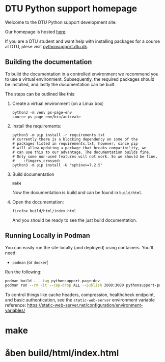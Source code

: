 DTU Python support homepage
===========================

Welcome to the DTU Python support development site.

Our homepage is hosted [here](https://pythonsupport.dtu.dk).

If you are a DTU student and want help with installing
packages for a course at DTU, plese visit 
[pythonsupport.dtu.dk](https://pythonsupport.dtu.dk).



Building the documentation
--------------------------

To build the documentation in a controlled environment we recommend you
to use a virtual environment.
Subsequently, the required packages should be installed, and lastly the
documentation can be built.

The steps can be outlined like this:

1. Create a virtual environment (on a Linux box)

       python3 -m venv ps-page-env
       source ps-page-env/bin/activate

2. Install the requirements:

       python3 -m pip install -r requirements.txt
       # currently there is a blocking dependency on some of the
       # packages listed in requirements.txt, however, since pip
       # will allow updating a package that breaks compatibility, we
       # can use this to our advantage. The documentation builds fine.
       # Only some non-used features will not work. So we should be fine.
       #    :fingers_crossed:
       python3 -m pip install -U "sphinx>=7.2.5"

3. Build documentation

       make

   Now the documentation is build and can be found in `build/html`.

4. Open the documentation:

       firefox build/html/index.html

   And you should be ready to see the just build documentation.


Running Locally in Podman
-------------------------

You can easily run the site locally (and deployed) using containers. You'll need:
- `podman` (or `docker`)

Run the following:
```bash
podman build . --tag pythonsupport-page:dev
podman run --rm -it --cap-drop ALL --publish 3000:3000 pythonsupport-page:dev
```

To control things like cache headers, compression, healthcheck endpoint, and basic authentication, see the `static-web-server` environment variable reference: https://static-web-server.net/configuration/environment-variables/




# make 
# åben build/html/index.html